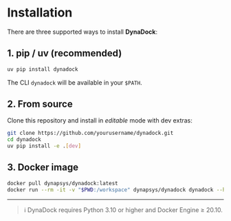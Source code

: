 # Installation

There are three supported ways to install **DynaDock**:

## 1. pip / uv (recommended)

```bash
uv pip install dynadock
```

The CLI `dynadock` will be available in your `$PATH`.

## 2. From source

Clone this repository and install in *editable* mode with dev extras:

```bash
git clone https://github.com/yourusername/dynadock.git
cd dynadock
uv pip install -e .[dev]
```

## 3. Docker image

```bash
docker pull dynapsys/dynadock:latest
docker run --rm -it -v "$PWD:/workspace" dynapsys/dynadock dynadock --help
```

---

> ℹ️  DynaDock requires Python 3.10 or higher and Docker Engine ≥ 20.10.
